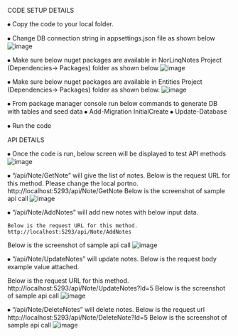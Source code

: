 
CODE SETUP DETAILS

⦁	Copy the code to your local folder.

⦁	Change DB connection string in appsettings.json file as shown below
 ![image](https://github.com/shilpamarythomas/NotesAPIRepo/assets/119781064/34eb6083-2533-499d-b9e3-29a5b102bf40)

⦁	Make sure below nuget packages are available in NorLinqNotes Project (Dependencies-> Packages) folder as shown below
 ![image](https://github.com/shilpamarythomas/NotesAPIRepo/assets/119781064/44c9b6ea-e7c5-4a94-9bba-56180490e310)


⦁	Make sure below nuget packages are available in Entities Project (Dependencies-> Packages) folder as shown below.
		  ![image](https://github.com/shilpamarythomas/NotesAPIRepo/assets/119781064/6653bccf-598a-4ce6-a6a0-cf720288a368)

 

⦁	From package manager console run below commands to generate DB with tables and seed data
⦁	Add-Migration InitialCreate
⦁	Update-Database

⦁	Run the code

API DETAILS

⦁	Once the code is run, below screen will be displayed to test API methods
![image](https://github.com/shilpamarythomas/NotesAPIRepo/assets/119781064/81aa84fe-d063-4300-8a14-1e361eb4cbeb)

 
 
⦁	“/api/Note/GetNote” will give the list of notes. Below is the request URL for this method. Please change the local portno.
http://localhost:5293/api/Note/GetNote
Below is the screenshot of sample api call
![image](https://github.com/shilpamarythomas/NotesAPIRepo/assets/119781064/7545fb9d-1023-45f5-aa1b-027fac1a0534)

⦁	“/api/Note/AddNotes” will add new notes with below input data. 				
 
	Below is the request URL for this method. 
	http://localhost:5293/api/Note/AddNotes
Below is the screenshot of sample api call
 ![image](https://github.com/shilpamarythomas/NotesAPIRepo/assets/119781064/d4dd5cc8-eca5-4c44-b764-c3cf1f1c2bcf)


⦁	“/api/Note/UpdateNotes” will update notes. Below is the request body example value attached.

Below is the request URL for this method. 
http://localhost:5293/api/Note/UpdateNotes?Id=5
Below is the screenshot of sample api call
![image](https://github.com/shilpamarythomas/NotesAPIRepo/assets/119781064/b3b34c55-77ab-42ed-9920-752d698f9c89)


⦁	“/api/Note/DeleteNotes” will delete notes. Below is the request url
http://localhost:5293/api/Note/DeleteNote?Id=5
Below is the screenshot of sample api call
![image](https://github.com/shilpamarythomas/NotesAPIRepo/assets/119781064/5d50fc7a-c7c0-47d2-870c-95213c8c41a4)



